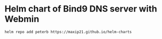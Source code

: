 # Helm chart of Bind9 DNS server with Webmin

```
helm repo add peterb https://maxip21.github.io/helm-charts
```